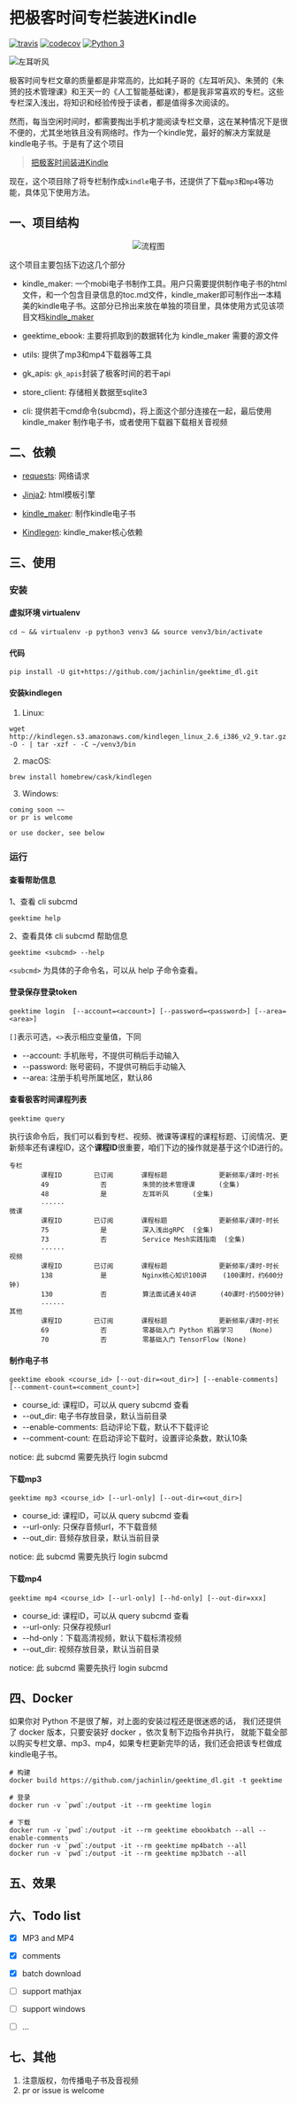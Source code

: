 # 把极客时间专栏装进Kindle

[![travis](https://travis-ci.org/jachinlin/geektime_dl.svg?branch=master)](https://travis-ci.org/jachinlin/geektime_dl)
[![codecov](https://codecov.io/gh/jachinlin/geektime_dl/branch/master/graph/badge.svg)](https://codecov.io/gh/jachinlin/geektime_dl)
[![Python 3](https://img.shields.io/badge/python-3-blue.svg)](https://www.python.org/downloads/release/python-356/)

<img src="https://raw.githubusercontent.com/jachinlin/jachinlin.github.io/master/img/gk-mp4.gif" alt="左耳听风">

极客时间专栏文章的质量都是非常高的，比如耗子哥的《左耳听风》、朱赟的《朱赟的技术管理课》和王天一的《人工智能基础课》，都是我非常喜欢的专栏。这些专栏深入浅出，将知识和经验传授于读者，都是值得多次阅读的。

然而，每当空闲时间时，都需要掏出手机才能阅读专栏文章，这在某种情况下是很不便的，尤其坐地铁且没有网络时。作为一个kindle党，最好的解决方案就是kindle电子书。于是有了这个项目

>[把极客时间装进Kindle](https://github.com/jachinlin/geektime_ebook_maker)

现在，这个项目除了将专栏制作成`kindle`电子书，还提供了下载`mp3`和`mp4`等功能，具体见下使用方法。


## 一、项目结构

<p align="center">
    <img src="https://github.com/jachinlin/jachinlin.github.io/blob/master/img/gk-chart.png?raw=true" alt="流程图">
</p>


这个项目主要包括下边这几个部分

- kindle_maker: 一个mobi电子书制作工具。用户只需要提供制作电子书的html文件，和一个包含目录信息的toc.md文件，kindle_maker即可制作出一本精美的kindle电子书。这部分已拎出来放在单独的项目里，具体使用方式见该项目文档[kindle_maker](https://github.com/jachinlin/kindle_maker)

- geektime_ebook: 主要将抓取到的数据转化为 kindle_maker 需要的源文件

- utils: 提供了mp3和mp4下载器等工具

- gk_apis: `gk_apis`封装了极客时间的若干api

- store_client: 存储相关数据至sqlite3

- cli: 提供若干cmd命令(subcmd)，将上面这个部分连接在一起，最后使用 kindle_maker 制作电子书，或者使用下载器下载相关音视频



## 二、依赖

- [requests](http://www.python-requests.org/en/master/): 网络请求

- [Jinja2](http://jinja.pocoo.org/): html模板引擎

- [kindle_maker](https://github.com/jachinlin/kindle_maker): 制作kindle电子书

- [Kindlegen](https://www.amazon.com/gp/feature.html?ie=UTF8&docId=1000765211): kindle_maker核心依赖



## 三、使用

### 安装

#### 虚拟环境 virtualenv
```
cd ~ && virtualenv -p python3 venv3 && source venv3/bin/activate
```

#### 代码

```
pip install -U git+https://github.com/jachinlin/geektime_dl.git
```

#### 安装kindlegen

1. Linux:

```
wget http://kindlegen.s3.amazonaws.com/kindlegen_linux_2.6_i386_v2_9.tar.gz -O - | tar -xzf - -C ~/venv3/bin
```

2. macOS:

```
brew install homebrew/cask/kindlegen
```

3. Windows:

```
coming soon ~~
or pr is welcome

or use docker, see below
```


### 运行

#### 查看帮助信息

1、查看 cli subcmd

```
geektime help
```

2、查看具体 cli subcmd 帮助信息

```
geektime <subcmd> --help
```

`<subcmd>` 为具体的子命令名，可以从 help 子命令查看。


#### 登录保存登录token

```
geektime login  [--account=<account>] [--password=<password>] [--area=<area>]
```

`[]`表示可选，`<>`表示相应变量值，下同

- --account: 手机账号，不提供可稍后手动输入
- --password: 账号密码，不提供可稍后手动输入
- --area: 注册手机号所属地区，默认86


#### 查看极客时间课程列表

```
geektime query
```

执行该命令后，我们可以看到专栏、视频、微课等课程的课程标题、订阅情况、更新频率还有课程ID，这个**课程ID**很重要，咱们下边的操作就是基于这个ID进行的。

```
专栏
        课程ID        已订阅       课程标题             更新频率/课时·时长
        49             否         朱赟的技术管理课      (全集)
        48             是         左耳听风      (全集)
        ......
微课
        课程ID        已订阅       课程标题             更新频率/课时·时长
        75             是         深入浅出gRPC  (全集)
        73             否         Service Mesh实践指南  (全集)
        ......
视频
        课程ID        已订阅       课程标题             更新频率/课时·时长
        138            是         Nginx核心知识100讲    (100课时，约600分钟)
        130            否         算法面试通关40讲      (40课时·约500分钟)
        ......
其他
        课程ID        已订阅       课程标题             更新频率/课时·时长
        69             否         零基础入门 Python 机器学习    (None)
        70             否         零基础入门 TensorFlow (None)
```

#### 制作电子书

```
geektime ebook <course_id> [--out-dir=<out_dir>] [--enable-comments] [--comment-count=<comment_count>]
```

- course_id: 课程ID，可以从 query subcmd 查看
- --out_dir: 电子书存放目录，默认当前目录
- --enable-comments: 启动评论下载，默认不下载评论
- --comment-count: 在启动评论下载时，设置评论条数，默认10条

notice: 此 subcmd 需要先执行 login subcmd

#### 下载mp3

```
geektime mp3 <course_id> [--url-only] [--out-dir=<out_dir>]
```
- course_id: 课程ID，可以从 query subcmd 查看
- --url-only: 只保存音频url，不下载音频
- --out_dir: 音频存放目录，默认当前目录


notice: 此 subcmd 需要先执行 login subcmd

#### 下载mp4

```
geektime mp4 <course_id> [--url-only] [--hd-only] [--out-dir=xxx]
```

- course_id: 课程ID，可以从 query subcmd 查看
- --url-only: 只保存视频url
- --hd-only：下载高清视频，默认下载标清视频
- --out_dir: 视频存放目录，默认当前目录

notice: 此 subcmd 需要先执行 login subcmd


## 四、Docker

如果你对 Python 不是很了解，对上面的安装过程还是很迷惑的话，
我们还提供了 docker 版本，只要安装好 docker ，依次复制下边指令并执行，
就能下载全部以购买专栏文章、mp3、mp4，如果专栏更新完毕的话，我们还会把该专栏做成kindle电子书。

```
# 构建
docker build https://github.com/jachinlin/geektime_dl.git -t geektime

# 登录
docker run -v `pwd`:/output -it --rm geektime login

# 下载
docker run -v `pwd`:/output -it --rm geektime ebookbatch --all --enable-comments
docker run -v `pwd`:/output -it --rm geektime mp4batch --all
docker run -v `pwd`:/output -it --rm geektime mp3batch --all
```


## 五、效果




## 六、Todo list

- [X] MP3 and MP4
- [X] comments
- [X] batch download
- [ ] support mathjax
- [ ] support windows
- [ ] ...


## 七、其他

1. 注意版权，勿传播电子书及音视频
2. pr or issue is welcome


